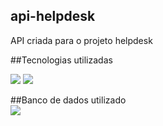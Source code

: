 ## api-helpdesk
API criada para o projeto helpdesk

##Tecnologias utilizadas
<div style='display: inline-block'>
<img src='https://img.shields.io/badge/Java-ED8B00?style=for-the-badge&logo=java&logoColor=white'>
<img src='https://img.shields.io/badge/Spring-6DB33F?style=for-the-badge&logo=spring&logoColor=white'>
</div>

##Banco de dados utilizado
<br>
<img src='https://img.shields.io/badge/PostgreSQL-316192?style=for-the-badge&logo=postgresql&logoColor=white'>
